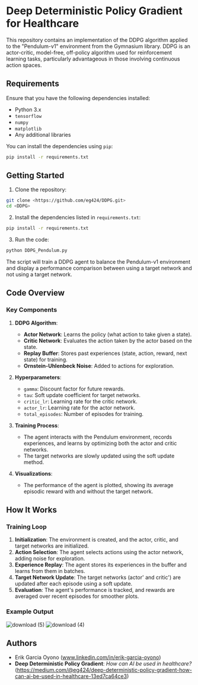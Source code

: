 
# Deep Deterministic Policy Gradient for Healthcare

This repository contains an implementation of the DDPG algorithm applied to the "Pendulum-v1" environment from the Gymnasium library. DDPG is an actor-critic, model-free, off-policy algorithm used for reinforcement learning tasks, particularly advantageous in those involving continuous action spaces.

## Requirements

Ensure that you have the following dependencies installed:

- Python 3.x
- `tensorflow`
- `numpy`
- `matplotlib`
- Any additional libraries

You can install the dependencies using `pip`:

```bash
pip install -r requirements.txt
```

## Getting Started

1. Clone the repository:

```bash
git clone <https://github.com/eg424/DDPG.git>
cd <DDPG>
```

2. Install the dependencies listed in `requirements.txt`:

```bash
pip install -r requirements.txt
```

3. Run the code:

```bash
python DDPG_Pendulum.py
```

The script will train a DDPG agent to balance the Pendulum-v1 environment and display a performance comparison between using a target network and not using a target network.

## Code Overview

### Key Components

1. **DDPG Algorithm**: 
   - **Actor Network**: Learns the policy (what action to take given a state).
   - **Critic Network**: Evaluates the action taken by the actor based on the state.
   - **Replay Buffer**: Stores past experiences (state, action, reward, next state) for training.
   - **Ornstein-Uhlenbeck Noise**: Added to actions for exploration.

2. **Hyperparameters**:
   - `gamma`: Discount factor for future rewards.
   - `tau`: Soft update coefficient for target networks.
   - `critic_lr`: Learning rate for the critic network.
   - `actor_lr`: Learning rate for the actor network.
   - `total_episodes`: Number of episodes for training.

3. **Training Process**:
   - The agent interacts with the Pendulum environment, records experiences, and learns by optimizing both the actor and critic networks.
   - The target networks are slowly updated using the soft update method.

4. **Visualizations**:
   - The performance of the agent is plotted, showing its average episodic reward with and without the target network.

## How It Works

### Training Loop

1. **Initialization**: The environment is created, and the actor, critic, and target networks are initialized.
2. **Action Selection**: The agent selects actions using the actor network, adding noise for exploration.
3. **Experience Replay**: The agent stores its experiences in the buffer and learns from them in batches.
4. **Target Network Update**: The target networks (actor' and critic') are updated after each episode using a soft update.
5. **Evaluation**: The agent's performance is tracked, and rewards are averaged over recent episodes for smoother plots.

### Example Output

![download (5)](https://github.com/user-attachments/assets/332b6eb6-97c6-4318-a4a7-0cd377ed2f94)
![download (4)](https://github.com/user-attachments/assets/2620bfb4-a4b2-4c75-bb07-0423872b1caa)


## Authors

- Erik Garcia Oyono (www.linkedin.com/in/erik-garcia-oyono)
- **Deep Deterministic Policy Gradient**: *How can AI be used in healthcare?* (https://medium.com/@eg424/deep-deterministic-policy-gradient-how-can-ai-be-used-in-healthcare-13ed7ca64ce3)
